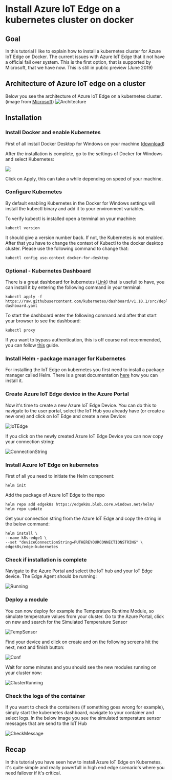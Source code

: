 # Install Azure IoT Edge on a kubernetes cluster on docker

## Goal

In this tutorial I like to explain how to install a kubernetes cluster for Azure IoT Edge on Docker. The current issues with Azure IoT Edge that it not have a official fail over system. This is the first option, that is supported by Microsoft, that we have now. This is still in public preview (June 2019)

## Architecture of Azure IoT edge on a cluster

Below you see the architecture of Azure IoT Edge on a kubernetes cluster. (image from [Microsoft](https://docs.microsoft.com/en-us/azure/iot-edge/how-to-install-iot-edge-kubernetes))
![Architecture](https://github.com/rploeg/Azure-IoT-Edge-on-kubernetes/blob/master/k8s-arch.png)

## Installation

### Install Docker and enable Kubernetes
First of all install Docker Desktop for Windows on your machine ([download](https://docs.docker.com/docker-for-windows/install/))

After the installation is complete, go to the settings of Docker for Windows and select Kubernetes:

![](https://github.com/rploeg/Azure-IoT-Edge-on-kubernetes/blob/master/SettingKubernetesDocker.png)

Click on Apply, this can take a while depending on speed of your machine. 

### Configure Kubernetes

By default enabling Kubernetes in the Docker for Windows settings will install the kubectl binary and add it to your environment variables.

To verify kubectl is installed open a terminal on your machine:

```
kubectl version
```
It should give a version number back. If not, the Kubernetes is not enabled. After that you have to change the context of Kubectl to the docker desktop cluster. Please use the following command to change that:

```
kubectl config use-context docker-for-desktop
```

### Optional - Kubernetes Dashboard

There is a great dashboard for kubernetes ([Link](https://github.com/kubernetes/dashboard)) that is usefull to have, you can install it by entering the following command in your terminal:

```
kubectl apply -f https://raw.githubusercontent.com/kubernetes/dashboard/v1.10.1/src/deploy/recommended/kubernetes-dashboard.yaml
```

To start the dashboard enter the following command and after that start your browser to see the dashboard:

```
kubectl proxy
```
If you want to bypass authentication, this is off course not recommended, you can follow [this](https://devblogs.microsoft.com/premier-developer/bypassing-authentication-for-the-local-kubernetes-cluster-dashboard/) guide. 

### Install Helm - package manager for Kubernetes

For installing the IoT Edge on kubernetes you first need to install a package manager called Helm. There is a great documentation [here](https://helm.sh/docs/using_helm/#quickstart-guide) how you can install it. 


### Create Azure IoT Edge device in the Azure Portal

Now it's time to create a new Azure IoT Edge Device. You can do this to navigate to the user portal, select the IoT Hub you already have (or create a new one) and click on IoT Edge and create a new Device:

![IoTEdge](https://github.com/rploeg/Azure-IoT-Edge-on-kubernetes/blob/master/CreateAzureIoTEdge.png)

If you click on the newly created Azure IoT Edge Device you can now copy your connection string:

![ConnectionString](https://github.com/rploeg/Azure-IoT-Edge-on-kubernetes/blob/master/CopyConnectionString.png)

### Install Azure IoT Edge on kubernetes

First of all you need to initiate the Helm component:

```
helm init
```

Add the package of Azure IoT Edge to the repo

```
helm repo add edgek8s https://edgek8s.blob.core.windows.net/helm/
helm repo update
```

Get your connection string from the Azure IoT Edge and copy the string in the below command:

```
helm install \
--name k8s-edge1 \
--set "deviceConnectionString=PUTHEREYOURCONNECTIONSTRING" \
edgek8s/edge-kubernetes
```

### Check if installation is complete

Navigate to the Azure Portal and select the IoT hub and your IoT Edge device. The Edge Agent should be running:

![Running](https://github.com/rploeg/Azure-IoT-Edge-on-kubernetes/blob/master/runningcluster.png)


### Deploy a module
You can now deploy for example the Temperature Runtime Module, so simulate temperature values from your cluster. Go to the Azure Portal, click on new and search for the Simulated Temperature Sensor

![TempSensor](https://github.com/rploeg/Azure-IoT-Edge-on-kubernetes/blob/master/NewSimulateTempSensor.png)

Find your device and click on create and on the following screens hit the next, next and finish button:

![Conf](https://github.com/rploeg/Azure-IoT-Edge-on-kubernetes/blob/master/CreateSimulateTempSensor.png)

Wait for some minutes and you should see the new modules running on your cluster now:

![ClusterRunning](https://github.com/rploeg/Azure-IoT-Edge-on-kubernetes/blob/master/RunningModules.png)

### Check the logs of the container

If you want to check the containers (if something goes wrong for example), simply start the kubernetes dashboard, navigate to your container and select logs. In the below image you see the simulated temperature sensor messages that are send to the IoT Hub

![CheckMessage](https://github.com/rploeg/Azure-IoT-Edge-on-kubernetes/blob/master/CheckMessagesSend.png)

## Recap

In this tutorial you have seen how to install Azure IoT Edge on Kubernetes, it's quite simple and really powerfull in high end edge scenario's where you need failover if it's critical.

